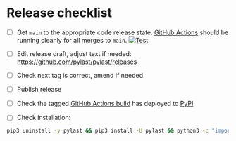 # Release checklist

- [ ] Get `main` to the appropriate code release state.
      [GitHub Actions](https://github.com/pylast/pylast/actions) should be running
      cleanly for all merges to `main`.
      [![Test](https://github.com/pylast/pylast/workflows/Test/badge.svg)](https://github.com/pylast/pylast/actions)

- [ ] Edit release draft, adjust text if needed:
      https://github.com/pylast/pylast/releases

- [ ] Check next tag is correct, amend if needed

- [ ] Publish release

- [ ] Check the tagged
      [GitHub Actions build](https://github.com/pylast/pylast/actions/workflows/deploy.yml)
      has deployed to [PyPI](https://pypi.org/project/pylast/#history)

- [ ] Check installation:

```bash
pip3 uninstall -y pylast && pip3 install -U pylast && python3 -c "import pylast; print(pylast.__version__)"
```
